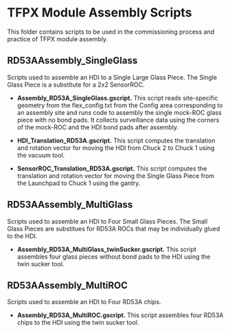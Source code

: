 # TFPX Module Assembly Scripts

This folder contains scripts to be used in the commissioning process and practice of TFPX module assembly.

## RD53AAssembly_SingleGlass

Scripts used to assemble an HDI to a Single Large Glass Piece. The Single Glass Piece is a substitute for a 2x2 SensorROC.

* **Assembly_RD53A_SingleGlass.gscript.** This script reads site-specific geometry from the flex_config.txt from the Config area corresponding to an assembly site and runs code to assembly the single mock-ROC glass piece with no bond pads. It collects surveillance data using the corners of the mock-ROC and the HDI bond pads after assembly.

* **HDI_Translation_RD53A.gscript.** This script computes the translation and rotation vector for moving the HDI from Chuck 2 to Chuck 1 using the vacuum tool.

* **SensorROC_Translation_RD53A.gscript.** This script computes the translation and rotation vector for moving the Single Glass Piece from the Launchpad to Chuck 1 using the gantry.

## RD53AAssembly_MultiGlass

Scripts used to assemble an HDI to Four Small Glass Pieces. The Small Glass Pieces are substitues for RD53A ROCs that may be individually glued to the HDI.

* **Assembly_RD53A_MultiGlass_twinSucker.gscript.** This script assembles four glass pieces without bond pads to the HDI using the twin sucker tool.

## RD53AAssembly_MultiROC

Scripts used to assemble an HDI to Four RD53A chips.

* **Assembly_RD53A_MultiROC.gscript.** This script assembles four RD53A chips to the HDI using the twin sucker tool.
